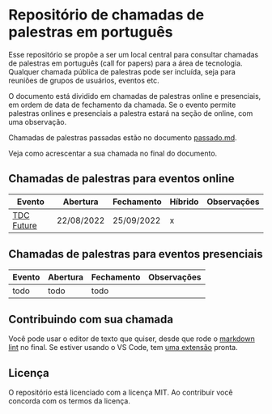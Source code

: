 # Repositório de chamadas de palestras em português

Esse repositório se propõe a ser um local central para consultar chamadas de palestras em português (call for papers)
para a área de tecnologia. Qualquer chamada pública de palestras pode ser incluída, seja para reuniões de grupos de
usuários, eventos etc.

O documento está dividido em chamadas de palestras online e presenciais, em ordem de data de fechamento da chamada. Se o
evento permite palestras onlines e presenciais a palestra estará na seção de online, com uma observação.

Chamadas de palestras passadas estão no documento [passado.md](passado.md).

Veja como acrescentar a sua chamada no final do documento.

## Chamadas de palestras para eventos online

| Evento                                           | Abertura   | Fechamento | Híbrido | Observações |
| ------------------------------------------------ | ---------- | ---------- | ------- | ----------- |
| [TDC Future](https://thedevconf.com/call4papers) | 22/08/2022 | 25/09/2022 | x       |             |

## Chamadas de palestras para eventos presenciais

| Evento | Abertura | Fechamento | Observações |
| ------ | -------- | ---------- | ----------- |
| todo   | todo     | todo       |             |

## Contribuindo com sua chamada

Você pode usar o editor de texto que quiser, desde que rode o
[markdown lint](https://github.com/DavidAnson/markdownlint-cli2) no final. Se estiver usando o VS Code, tem
[uma extensão](https://marketplace.visualstudio.com/items?itemName=DavidAnson.vscode-markdownlint) pronta.

## Licença

O repositório está licenciado com a licença MIT. Ao contribuir você concorda com os termos da licença.
